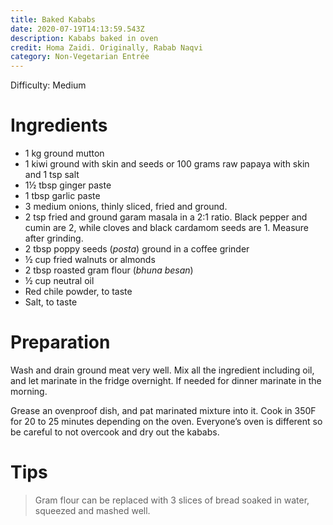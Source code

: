 ```yaml
---
title: Baked Kababs
date: 2020-07-19T14:13:59.543Z
description: Kababs baked in oven
credit: Homa Zaidi. Originally, Rabab Naqvi
category: Non-Vegetarian Entrée
---
```

Difficulty: Medium

# Ingredients

* 1 kg ground mutton
* 1 kiwi ground with skin and seeds or 100 grams raw papaya with skin and 1 tsp salt
* 1½ tbsp ginger paste
* 1 tbsp garlic paste
* 3 medium onions, thinly sliced, fried and ground.
* 2 tsp fried and ground garam masala in a 2:1 ratio. Black pepper and cumin are 2, while cloves and black cardamom seeds are 1. Measure after grinding.
* 2 tbsp poppy seeds (_posta_) ground in a coffee grinder
* ½ cup fried walnuts or almonds
* 2 tbsp roasted gram flour (_bhuna besan_)
* ½ cup neutral oil
* Red chile powder, to taste
* Salt, to taste

# Preparation

Wash and drain ground meat very well. Mix all the ingredient including oil, and let marinate in the fridge overnight. If needed for dinner marinate in the morning.

Grease an ovenproof dish, and pat marinated mixture into it. Cook in 350F for 20 to 25 minutes depending on the oven. Everyone’s oven is different so be careful to not overcook and dry out the kababs.

# Tips
> Gram flour can be replaced with 3 slices of bread soaked in water, squeezed and mashed well.
